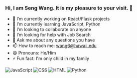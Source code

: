 ### Hi, I am Seng Wang. It is my pleasure to your visit. 👋


- 🔭 I’m currently working on React/Flask projects
- 🌱 I’m currently learning JavaScript, Python
- 👯 I’m looking to collaborate on anyone
- 🤔 I’m looking for help with Job Search
- 💬 Ask me about any questions you have
- 📫 How to reach me: wang6@hawaii.edu
- 😄 Pronouns: He/Him
- ⚡ Fun fact: I'm only child in my family

![JavaScript](https://img.shields.io/badge/-JavaScript-yellow?style=flat-square&logo=javascript&logoColor=white)
![CSS](https://img.shields.io/badge/-CSS-blue?style=flat-square&logo=css3&logoColor=white)
![HTML](https://img.shields.io/badge/-HTML-orange?style=flat-square&logo=html5&logoColor=white)
![Python](https://img.shields.io/badge/-Python-blue?style=flat-square&logo=python&logoColor=white)

